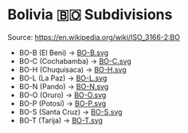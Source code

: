 # Bolivia 🇧🇴 Subdivisions

Source: https://en.wikipedia.org/wiki/ISO_3166-2:BO

* BO-B (El Beni) -> [BO-B.svg](https://github.com/amckenna41/iso3166-flag-icons/blob/main/iso3166-2-icons/BO/BO-B.svg)
* BO-C (Cochabamba) -> [BO-C.svg](https://github.com/amckenna41/iso3166-flag-icons/blob/main/iso3166-2-icons/BO/BO-C.svg)
* BO-H (Chuquisaca) -> [BO-H.svg](https://github.com/amckenna41/iso3166-flag-icons/blob/main/iso3166-2-icons/BO/BO-H.svg)
* BO-L (La Paz) -> [BO-L.svg](https://github.com/amckenna41/iso3166-flag-icons/blob/main/iso3166-2-icons/BO/BO-L.svg)
* BO-N (Pando) -> [BO-N.svg](https://github.com/amckenna41/iso3166-flag-icons/blob/main/iso3166-2-icons/BO/BO-N.svg)
* BO-O (Oruro) -> [BO-O.svg](https://github.com/amckenna41/iso3166-flag-icons/blob/main/iso3166-2-icons/BO/BO-O.svg)
* BO-P (Potosí) -> [BO-P.svg](https://github.com/amckenna41/iso3166-flag-icons/blob/main/iso3166-2-icons/BO/BO-P.svg)
* BO-S (Santa Cruz) -> [BO-S.svg](https://github.com/amckenna41/iso3166-flag-icons/blob/main/iso3166-2-icons/BO/BO-S.svg)
* BO-T (Tarija) -> [BO-T.svg](https://github.com/amckenna41/iso3166-flag-icons/blob/main/iso3166-2-icons/BO/BO-T.svg)
